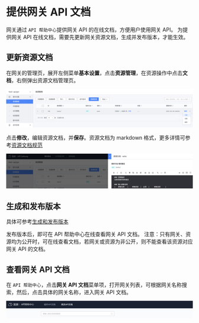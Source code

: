 # 提供网关 API 文档

网关通过 `API 帮助中心`提供网关 API 的在线文档，方便用户使用网关 API。
为提供网关 API 在线文档，需要先更新网关资源文档，生成并发布版本，才能生效。

## 更新资源文档

在网关的管理页，展开左侧菜单**基本设置**，点击**资源管理**，在资源操作中点击**文档**，右侧弹出资源文档管理页。

![](../../assets/apigateway/howto/resource-doc-action.png)

点击**修改**，编辑资源文档，并**保存**。资源文档为 markdown 格式，更多详情可参考[资源文档规范](../reference/api-doc-specification.md)

![](../../assets/apigateway/howto/resource-doc-update.png)

## 生成和发布版本

具体可参考[生成和发布版本](./create-resource-version-and-release.md)

发布版本后，即可在 API 帮助中心在线查看网关 API 文档。
注意：只有网关、资源均为公开时，可在线查看文档，若网关或资源为非公开，则不能查看该资源对应网关 API 的文档。

## 查看网关 API 文档

在 `API 帮助中心`，点击**网关 API 文档**菜单项，打开网关列表，可根据网关名称搜索，然后，点击具体的网关名称，进入网关 API 文档。

![](../../assets/apigateway/howto/apigw-doc-search.png)
